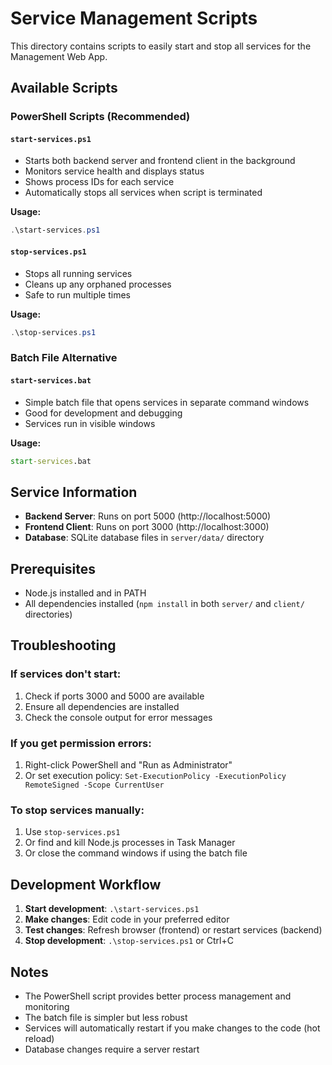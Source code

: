 # Service Management Scripts

This directory contains scripts to easily start and stop all services for the Management Web App.

## Available Scripts

### PowerShell Scripts (Recommended)

#### `start-services.ps1`
- Starts both backend server and frontend client in the background
- Monitors service health and displays status
- Shows process IDs for each service
- Automatically stops all services when script is terminated

**Usage:**
```powershell
.\start-services.ps1
```

#### `stop-services.ps1`
- Stops all running services
- Cleans up any orphaned processes
- Safe to run multiple times

**Usage:**
```powershell
.\stop-services.ps1
```

### Batch File Alternative

#### `start-services.bat`
- Simple batch file that opens services in separate command windows
- Good for development and debugging
- Services run in visible windows

**Usage:**
```cmd
start-services.bat
```

## Service Information

- **Backend Server**: Runs on port 5000 (http://localhost:5000)
- **Frontend Client**: Runs on port 3000 (http://localhost:3000)
- **Database**: SQLite database files in `server/data/` directory

## Prerequisites

- Node.js installed and in PATH
- All dependencies installed (`npm install` in both `server/` and `client/` directories)

## Troubleshooting

### If services don't start:
1. Check if ports 3000 and 5000 are available
2. Ensure all dependencies are installed
3. Check the console output for error messages

### If you get permission errors:
1. Right-click PowerShell and "Run as Administrator"
2. Or set execution policy: `Set-ExecutionPolicy -ExecutionPolicy RemoteSigned -Scope CurrentUser`

### To stop services manually:
1. Use `stop-services.ps1`
2. Or find and kill Node.js processes in Task Manager
3. Or close the command windows if using the batch file

## Development Workflow

1. **Start development**: `.\start-services.ps1`
2. **Make changes**: Edit code in your preferred editor
3. **Test changes**: Refresh browser (frontend) or restart services (backend)
4. **Stop development**: `.\stop-services.ps1` or Ctrl+C

## Notes

- The PowerShell script provides better process management and monitoring
- The batch file is simpler but less robust
- Services will automatically restart if you make changes to the code (hot reload)
- Database changes require a server restart
